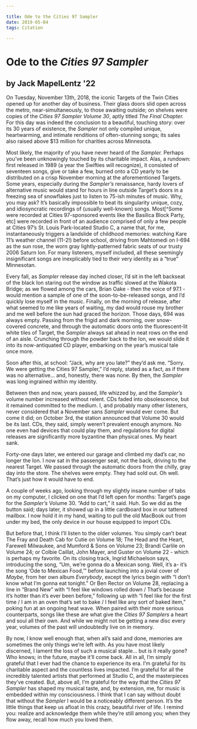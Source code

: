 ```yaml
---

title: Ode to the Cities 97 Sampler
date: 2019-05-04
tags: Citation

---
```


# Ode to the *Cities 97 Sampler*

## by Jack MapelLentz '22

On Tuesday, November 13th, 2018, the iconic Targets of the Twin Cities opened up for another day of business. Their glass doors slid open across the metro, near-simultaneously, to those awaiting outside; on shelves were copies of the *Cities 97 Sampler Volume 30*, aptly titled *The Final Chapter.* For this day was indeed the conclusion to a beautiful, touching story: over its 30 years of existence, the *Sampler* not only compiled unique, heartwarming, and intimate renditions of often-stunning songs; its sales also raised above $13 million for charities across Minnesota.

Most likely, the majority of you have never heard of the *Sampler.* Perhaps you’ve been unknowingly touched by its charitable impact. Alas, a rundown: first released in 1989 (a year the Swifties will recognize), it consisted of seventeen songs, give or take a few, burned onto a CD yearly to be distributed on a crisp November morning at the aforementioned Targets. Some years, especially during the *Sampler’s* renaissance, hardy lovers of alternative music would stand for hours in line outside Target’s doors in a freezing sea of snowflakes just to listen to 75-ish minutes of music. Why, you may ask? It’s basically impossible to beat its singularity unique, cozy, and idiosyncratic recordings of (usually well-known) songs. Most[^Some were recorded at Cities 97-sponsored events like the Basilica Block Party, etc] were recorded in front of an audience comprised of only a few people at Cities 97’s St. Louis Park-located Studio C, a name that, for me, instantaneously triggers a landslide of childhood memories: watching Kare 11’s weather channel (11-2!) before school, driving from Mahtomedi on I-694 as the sun rose, the worn gray lightly-patterned fabric seats of our trusty 2006 Saturn Ion. For many listeners, myself included, all these seemingly insignificant songs are inexplicably tied to their very identity as a “true” Minnesotan.

Every fall, as *Sampler* release day inched closer, I’d sit in the left backseat of the black Ion staring out the window as traffic slowed at the Wakota Bridge; as we flowed among the cars, Brian Oake - then the voice of 97.1 - would mention a sample of one of the soon-to-be-released songs, and I’d quickly lose myself in the music. Finally, on the morning of release, after what seemed to me like years of waiting, my dad would rouse my brother and me well before the sun had graced the horizon. Those days, 694 was always empty. Passing from the frigid and dark morning, over snow-covered concrete, and through the automatic doors onto the fluorescent-lit white tiles of Target, the *Sampler* always sat ahead in neat rows on the end of an aisle. Crunching through the powder back to the Ion, we would slide it into its now-antiquated CD player, embarking on the year’s musical tale once more.

Soon after this, at school: “Jack, why are you late?” they’d ask me. “Sorry. We were getting the Cities 97 Sampler,” I’d reply, stated as a fact, as if there was no alternative… and, honestly, there was none. By then, the *Sampler* was long ingrained within my identity.

Between then and now, years passed, life whizzed by, and the *Sampler’s* volume number increased without relent. CDs faded into obsolescence, but it remained committed to the medium. I, and probably many other listeners, never considered that a November sans *Sampler* would ever come. But come it did; on October 3rd, the station announced that Volume 30 would be its last. CDs, they said, simply weren’t prevalent enough anymore. No one even had devices that could play them, and regulations for digital releases are significantly more byzantine than physical ones. My heart sank.

Forty-one days later, we entered our garage and climbed my dad’s car, no longer the Ion. I now sat in the passenger seat, not the back, driving to the nearest Target. We passed through the automatic doors from the chilly, gray day into the store. The shelves were empty. They had sold out. Oh well. That’s just how it would have to end.

A couple of weeks ago, looking through my slightly insane number of tabs on my computer, I clicked on one that I’d left open for months: Target’s page for the *Sampler’s* Volume 30. “Add to cart,” it said. Huh. So we did as the button said; days later, it showed up in a little cardboard box in our tattered mailbox. I now hold it in my hand, waiting to pull the old MacBook out from under my bed, the only device in our house equipped to import CDs.

But before that, I think I’ll listen to the older volumes. You simply can’t beat The Fray and Death Cab for Cutie on Volume 18; The Head and the Heart, Farewell Milwaukee, and Mumford & Sons on Volume 23; Brandi Carlile on Volume 24; or Colbie Caillat, John Mayer, and Guster on Volume 22 - which is perhaps my favorite. On its closing track, Ingrid Michaelson says, introducing the song, “Um, we’re gonna do a Mexican song. Well, it’s a- it’s the song ‘Ode to Mexican Food,’” before launching into a jovial cover of *Maybe,* from her own album *Everybody*, except the lyrics begin with “I don’t know what I’m gonna eat tonight.” Or Ben Rector on Volume 28, replacing a line in “Brand New” with “I feel like windows rolled down / That’s because it’s hotter than it’s ever been before,” following up with “I feel like for the first time / I am in an oven that’s set to bake / I feel like any sort of baked item,” poking fun at an ongoing heat wave. When paired with their more serious counterparts, songs like these are what give the *Cities 97 Samplers* a heart and soul all their own. And while we might not be getting a new disc every year, volumes of the past will undoubtedly live on in memory.

By now, I know well enough that, when all’s said and done, memories are sometimes the only things we’re left with. As you have most likely discerned, I lament the loss of such a musical staple… but is it really gone? Who knows; in the future, maybe it’ll come back. All in all, I’m simply grateful that I ever had the chance to experience its era. I’m grateful for its charitable aspect and the countless lives impacted. I’m grateful for all the incredibly talented artists that performed at Studio C, and the masterpieces they’ve created. But, above all, I’m grateful for the way that the *Cities 97 Sampler* has shaped my musical taste, and, by extension, me, for music is embedded within my consciousness. I think that I can say without doubt that without the *Sampler* I would be a noticeably different person. It’s the little things that keep us afloat in this crazy, beautiful river of life. I remind you: realize and acknowledge them while they’re still among you; when they flow away, recall how much you loved them.
